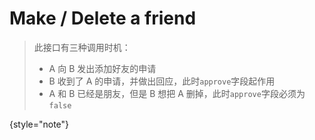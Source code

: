 # Make / Delete a friend

> 此接口有三种调用时机：
> - A 向 B 发出添加好友的申请
> - B 收到了 A 的申请，并做出回应，此时`approve`字段起作用
> - A 和 B 已经是朋友，但是 B 想把 A 删掉，此时`approve`字段必须为`false`
> 
{style="note"}

<api-endpoint openapi-path="../cochat.yaml" endpoint="/api/user/{userid}/friends" method="PUT">
</api-endpoint>